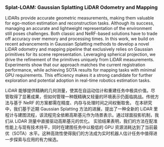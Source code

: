 ### Splat-LOAM: Gaussian Splatting LiDAR Odometry and Mapping

LiDARs provide accurate geometric measurements, making them valuable for ego-motion estimation and reconstruction tasks. Although its success, managing an accurate and lightweight representation of the environment still poses challenges. Both classic and NeRF-based solutions have to trade off accuracy over memory and processing times. In this work, we build on recent advancements in Gaussian Splatting methods to develop a novel LiDAR odometry and mapping pipeline that exclusively relies on Gaussian primitives for its scene representation. Leveraging spherical projection, we drive the refinement of the primitives uniquely from LiDAR measurements. Experiments show that our approach matches the current registration performance, while achieving SOTA results for mapping tasks with minimal GPU requirements. This efficiency makes it a strong candidate for further exploration and potential adoption in real-time robotics estimation tasks.

LiDAR 能够提供精确的几何测量，使其在自运动估计和重建任务中极具价值。尽管取得了显著成果，但如何管理一种既精确又轻量的环境表示仍面临挑战。传统方法与基于 NeRF 的方案都需在精度、内存与处理时间之间权衡取舍。
在本研究中，我们基于近期 Gaussian Splatting 方法的进展，提出了一种全新的 LiDAR 里程计与建图流程，该流程完全依赖高斯基元作为场景表示。通过球面投影机制，我们从 LiDAR 测量中直接驱动高斯基元的优化。
实验结果表明，我们的方法在配准性能上与现有技术持平，同时在建图任务中以极低的 GPU 资源消耗达到了当前最优（SOTA）水平。这种高效性使得我们的方法成为实时机器人估计任务中值得进一步探索与应用的有力候选。

